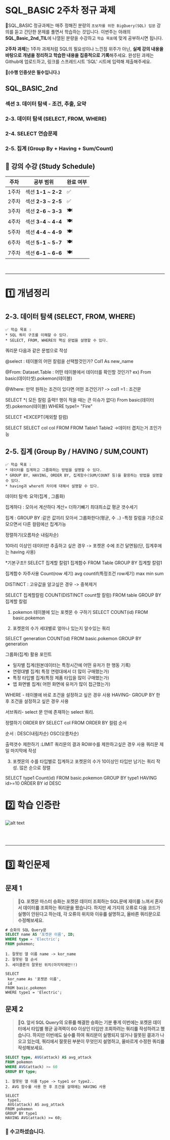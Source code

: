 # SQL_BASIC 2주차 정규 과제 

📌SQL_BASIC 정규과제는 매주 정해진 분량의 `초보자를 위한 BigQuery(SQL) 입문` 강의를 듣고 간단한 문제를 풀면서 학습하는 것입니다. 이번주는 아래의 **SQL_Basic_2nd_TIL**에 나열된 분량을 수강하고 `학습 목표`에 맞게 공부하시면 됩니다.

**2주차 과제**는 1주차 과제처럼 SQL의 필요성이나 느낀점 위주가 아닌, **실제 강의 내용을 바탕으로 개념을 정리하고 학습한 내용을 집중적으로 기록**해주세요. 완성된 과제는 Github에 업로드하고, 링크를 스프레드시트 'SQL' 시트에 입력해 제출해주세요. 

**👀(수행 인증샷은 필수입니다.)** 

## SQL_BASIC_2nd

### 섹션 3. 데이터 탐색 - 조건, 추출, 요약

### 2-3. 데이터 탐색 (SELECT, FROM, WHERE)

### 2-4. SELECT 연습문제

### 2-5. 집계 (Group By + Having + Sum/Count)



## 🏁 강의 수강 (Study Schedule)

| 주차  | 공부 범위              | 완료 여부 |
| ----- | ---------------------- | --------- |
| 1주차 | 섹션 **1-1** ~ **2-2** | ✅         |
| 2주차 | 섹션 **2-3** ~ **2-5** | ✅         |
| 3주차 | 섹션 **2-6** ~ **3-3** | 🍽️         |
| 4주차 | 섹션 **3-4** ~ **4-4** | 🍽️         |
| 5주차 | 섹션 **4-4** ~ **4-9** | 🍽️         |
| 6주차 | 섹션 **5-1** ~ **5-7** | 🍽️         |
| 7주차 | 섹션 **6-1** ~ **6-6** | 🍽️         |

<br>

<!-- 여기까진 그대로 둬 주세요-->

---

# 1️⃣ 개념정리 

## 2-3. 데이터 탐색 (SELECT, FROM, WHERE)

~~~
✅ 학습 목표 :
* SQL 쿼리 구조를 이해할 수 있다. 
* SELECT, FROM, WHERE의 핵심 문법을 설명할 수 있다. 
~~~

<!-- 새롭게 배운 내용을 자유롭게 정리해주세요.-->
쿼리문 다음과 같은 문법으로 작성

@select : 테이블의 어떤 칼럼을 선택할것인가?
Col1 As new_name

@From: Dataset.Table : 어떤 테이블에서 데이터를 확인할 것인가?
ex) From basic(데이터셋).pokemon(테이블)

@Where: 만약 원하는 조건이 있다면 어떤 조건인가? -> col1 =1 : 조건문

SELECT
*( 모든 칼럼 출력!! 행이 적을 때는 큰 이슈가 없다)
From basic(데이터셋).pokemon(테이블)
WHERE
 type1= "Fire"

SELECT
 *EXCEPT(제외할 칼럼)

SELECT     SELECT 
 col        col
FROM       FROM
Table1     Table2
->데이터 겹치는거 조인가능


## 2-5. 집계 (Group By / HAVING / SUM,COUNT)

~~~
✅ 학습 목표 :
* 데이터를 집계하고 그룹화하는 방법을 설명할 수 있다.
* GROUP BY, HAVING, ORDER BY, 집계함수(SUM/COUNT 등)을 활용하는 방법을 설명할 수 있다.
* having과 where의 차이에 대해서 설명할 수 있다.
~~~

<!-- 새롭게 배운 내용을 자유롭게 정리해주세요.-->
데이터 탐색: 요약(집계 , 그룹화)

집계하다 : 모아서 계산하다
계산= 더하기뺴기 최대최소값 평균 갯수세기

집계 : GROUP BY :같은 값끼리 모아서 그룹화한다(평균, 수 ..)
-특정 칼럼을 기준으로 모으면서 다른 컬럼에선 집계가능

정렬하기(오름차순 내림차순)

10마리 이상인 데이터만 추출하고 싶은 경우
-> 포켓몬 수에 조건 달면됨(단, 집계후에는 having 사용)

*기본구조!!
SELECT
 집계할 칼럼1
 집계함수
FROM Table
GROUP BY
 집계할 칼럼1

집계함수 자주사용 Count(row 세기) avg countif(특정조건 row세기) max min sum

DISTINCT : 고유값을 알고싶은 경우 -> 중복제거

SELECT
 집계할칼럼
 COUNT(DISTINCT count할 칼럼)
FROM table
GROUP BY
 집계할 칼럼

1. pokemon 테이블에 있는 포켓몬 수 구하기
SELECT
 COUNT(id)
FROM basic.pokemon

2. 포켓몬의 수가 세대별로 얼마나 있는지 알수있는 쿼리

SELECT
 generation
 COUNT(id)
FROM basic.pokemon
GROUP BY
 generation

그룹화(집계) 활용 포인트
- 일자별 집계(원본데이터는 특정시간에 어떤 유저가 한 행동 기록)
- 연령대별 집계( 특정 연령대에서 더 많이 구매했는가)
- 특정 타입별 집계(특정 제품 타입을 많이 구매했는가)
- 앱 화면별 집계( 어떤 화면에 유저가 많이 접근했는가)

WHERE - 테이블에 바로 조건을 설정하고 싶은 경우 사용
HAVING- GROUP BY 한 후 조건을 설정하고 싶은 경우 사용

서브쿼리- select 문 안에 존재하는 select 쿼리.

정렬하기 ORDER BY
SELECT
 col
FROM
 ORDER BY 컬럼 순서

순서 : DESC(내림차순) OSC(오름차순)

출력갯수 제한하기 :LIMIT
쿼리문의 결과 ROW수를 제한하고싶은 경우 사용
쿼리문 제일 마지막에 작성

3. 포켓몬의 수를 타입별로 집계하고 포켓몬의 수가 10이상인 타입만 남기는 쿼리 작성. 많은 순으로 정렬

SELECT
 type1
 Count(id)
FROM basic.pokemon
GROUP BY
 type1
HAVING id>=10
ORDER BY id DESC



# 2️⃣ 학습 인증란


![alt text](스크린샷_15-9-2025_215859_www.inflearn.com.jpeg)


<br><br>



---

# 3️⃣ 확인문제

## 문제 1

> **🧚Q. 포켓몬 마스터 승화는 포켓몬 데이터 조회하는 SQL문에 재미를 느껴서 혼자서 데이터를 조회하는 쿼리문을 짰습니다. 하지만 세 가지의 오류로 다음 코드가 실행이 안된다고 하는데, 각 오류의 위치와 이유를 설명하고, 올바른 쿼리문으로 수정해보세요.**

~~~sql
# 승화의 SQL Query문 
SELECT name AS '포켓몬 이름', ID;
WHERE type = 'Electric';
FROM pokemon;
~~~



~~~
1. 잘못된 열 이름 name -> kor_name
2. 잘못된 절 순서
3. 세미콜론의 잘못된 위치(마지막에만!!)

SELECT
 kor_name As '포켓몬 이름',
 id
FROM basic.pokemon
WHERE type1 = 'Electric';
~~~



## 문제 2

> **🧚Q. 앞서 SQL Query의 오류를 해결한 승화는 기분 좋게 이번에는 포켓몬 데이터에서 타입별 평균 공격력이 60 이상인 타입만 조회하려는 쿼리를 작성하려고 했습니다. 하지만 이번에도 실수를 하여 쿼리문이 실행되지 않거나 잘못된 결과가 나오고 있는데, 쿼리에서 잘못된 부분이 무엇인지 설명하고, 올바르게 수정한 쿼리를 작성해보세요.**

~~~sql
SELECT type, AVG(attack) AS avg_attack
FROM pokemon
WHERE AVG(attack) >= 60
GROUP BY type;
~~~



~~~
1. 잘못된 열 이름 type -> type1 or type2..
2. AVG 함수를 사용 한 후 조건을 걸때에는 HAVING 사용

SELECT 
 type1, 
 AVG(attack) AS avg_attack
FROM pokemon
GROUP BY type1
HAVING AVG(attack) >= 60;
~~~



### 🎉 수고하셨습니다.